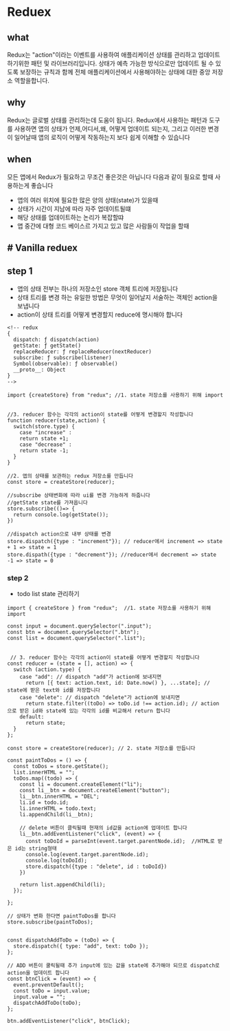 # Reduex

## what

Redux는 "action"이라는 이벤트를 사용하여 애플리케이션 상태를 관리하고 업데이트하기위한 패턴 및 라이브러리입니다. 상태가 예측 가능한 방식으로만 업데이트 될 수 있도록 보장하는 규칙과 함께 전체 애플리케이션에서 사용해야하는 상태에 대한 중앙 저장소 역할을합니다.

## why

Redux는 글로벌 상태를 관리하는데 도움이 됩니다.
Redux에서 사용하는 패턴과 도구를 사용하면 앱의 상태가 언제,어디서,왜, 어떻게 업데이트 되는지, 그리고 이러한 변경이 일어날때 앱의 로직이 어떻게 작동하는지 보다 쉽게 이해할 수 있습니다

## when

모든 앱에서 Redux가 필요하고 무조건 좋은것은 아닙니다 다음과 같이 필요로 할때 사용하는게 좋습니다

- 앱의 여러 위치에 필요한 많은 양의 상태(state)가 있을때
- 상태가 시간이 지남에 따라 자주 업데이트될떄
- 해당 상태를 업데이트하는 논리가 복잡할땨
- 앱 중간에 대형 코드 베이스르 가지고 있고 많은 사람들이 작업을 할때

## # Vanilla reduex

## step 1 

- 앱의 상태 전부는 하나의 저장소인 store 객체 트리에 저장됩니다
- 상태 트리를 변경 하는 유일한 방법은 무엇이 일어날지 서술하는 객체인 action을 보냅니다
- action이 상태 트리를 어떻게 변경할지 reduce에 명시해야 합니다


```
<!-- redux  
{
  dispatch: ƒ dispatch(action)
  getState: ƒ getState()
  replaceReducer: ƒ replaceReducer(nextReducer)
  subscribe: ƒ subscribe(listener)
  Symbol(observable): ƒ observable()
  __proto__: Object
}
-->

import {createStore} from "redux"; //1. state 저장소를 사용하기 위해 import


//3. reducer 함수는 각각의 action이 state를 어떻게 변경할지 작성합니다
function reducer(state,action) {
  switch(store.type) {
    case "increase" :
    return state +1;
    case "decrease" :
    return state -1;
  }
}

//2. 앱의 상태를 보관하는 redux 저장소를 만듭니다
const store = createStore(reducer);

//subscribe 상태변화에 따라 ui를 변경 가능하게 하줍니다
//getState state를 가져옵니다
store.subscribe(()=> {
  return console.log(getState());
})

//dispatch action으로 내부 상태를 변경 
store.dispatch({type : "increment"}); // reducer에서 increment => state + 1 => state = 1
store.dispath({type : "decrement"}); //reducer에서 decrement => state -1 => state = 0
```

### step 2

* todo list state 관리하기

```
import { createStore } from "redux";  //1. state 저장소를 사용하기 위해 import

const input = document.querySelector(".input");
const btn = document.querySelector(".btn");
const list = document.querySelector(".list");


 // 3. reducer 함수는 각각의 action이 state를 어떻게 변경할지 작성합니다
const reducer = (state = [], action) => {
  switch (action.type) {
    case "add": // dispatch "add"가 action에 보내지면 
      return [{ text: action.text, id: Date.now() }, ...state]; // state에 받은 text와 id를 저장합니다 
    case "delete": // dispatch "delete"가 action에 보내지면 
      return state.filter((toDo) => toDo.id !== action.id); // action으로 받은 id와 state에 있는 각각의 id를 비교해서 return 합니다
    default:
      return state;
  }
};

const store = createStore(reducer); // 2. state 저장소를 만듭니다

const paintToDos = () => {
  const toDos = store.getState();
  list.innerHTML = "";
  toDos.map((todo) => {
    const li = document.createElement("li");
    const li__btn = document.createElement("button");
    li__btn.innerHTML = "DEL";
    li.id = todo.id;
    li.innerHTML = todo.text;
    li.appendChild(li__btn);

    // delete 버튼이 클릭될때 현재의 id값을 action에 업데이트 합니다
    li__btn.addEventListener("click", (event) => {
      const toDoId = parseInt(event.target.parentNode.id);  //HTML로 받은 id는 string형태
      console.log(event.target.parentNode.id);
      console.log(toDoId);
      store.dispatch({type : "delete", id : toDoId})
    })

    return list.appendChild(li);
  });

};

// 상태가 변화 한다면 paintToDos를 합니다
store.subscribe(paintToDos);


const dispatchAddToDo = (toDo) => {
  store.dispatch({ type: "add", text: toDo });
};

// ADD 버튼이 쿨릭될때 추가 input에 있는 값을 state에 추가해야 되므로 dispatch로 action을 업데이트 합니다
const btnClick = (event) => {
  event.preventDefault();
  const toDo = input.value;
  input.value = "";
  dispatchAddToDo(toDo);
};

btn.addEventListener("click", btnClick);
```
